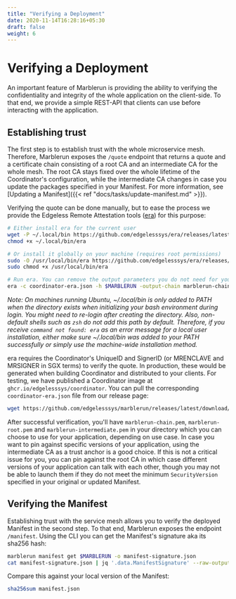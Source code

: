 ```yaml
---
title: "Verifying a Deployment"
date: 2020-11-14T16:28:16+05:30
draft: false
weight: 6
---
```


# Verifying a Deployment

An important feature of Marblerun is providing the ability to verifying the confidentiality and integrity of the whole application on the client-side.
To that end, we provide a simple REST-API that clients can use before interacting with the application.

## Establishing trust

The first step is to establish trust with the whole microservice mesh.
Therefore, Marblerun exposes the `/quote` endpoint that returns a quote and a certificate chain consisting of a root CA and an intermediate CA for the whole mesh. The root CA stays fixed over the whole lifetime of the Coordinator's configuration, while the intermediate CA changes in case you update the packages specified in your Manifest. For more information, see [Updating a Manifest]({{< ref "docs/tasks/update-manifest.md" >}}).

Verifying the quote can be done manually, but to ease the process we provide the Edgeless Remote Attestation tools ([era](https://github.com/edgelesssys/era)) for this purpose:

```bash
# Either install era for the current user
wget -P ~/.local/bin https://github.com/edgelesssys/era/releases/latest/download/era
chmod +x ~/.local/bin/era

# Or install it globally on your machine (requires root permissions)
sudo -O /usr/local/bin/era https://github.com/edgelesssys/era/releases/latest/download/era
sudo chmod +x /usr/local/bin/era

# Run era. You can remove the output parameters you do not need for your use case.
era -c coordinator-era.json -h $MARBLERUN -output-chain marblerun-chain.pem -output-root marblerun-root.pem -output-intermediate marblerun-intermedite.pem
```

*Note: On machines running Ubuntu, ~/.local/bin is only added to PATH when the directory exists when initializing your bash environment during login. You might need to re-login after creating the directory. Also, non-default shells such as `zsh` do not add this path by default. Therefore, if you receive `command not found: era` as an error message for a local user installation, either make sure ~/.local/bin was added to your PATH successfully or simply use the machine-wide installation method.*

era requires the Coordinator's UniqueID and SignerID (or MRENCLAVE and MRSIGNER in SGX terms) to verify the quote.
In production, these would be generated when building Coordinator and distributed to your clients.
For testing, we have published a Coordinator image at `ghcr.io/edgelesssys/coordinator`.
You can pull the corresponding `coordinator-era.json` file from our release page:

```bash
wget https://github.com/edgelesssys/marblerun/releases/latest/download/coordinator-era.json
```

After successful verification, you'll have `marblerun-chain.pem`, `marblerun-root.pem` and `marblerun-intermediate.pem` in your directory which you can choose to use for your application, depending on use case. In case you want to pin against specific versions of your application, using the intermediate CA as a trust anchor is a good choice. If this is not a critical issue for you, you can pin against the root CA in which case different versions of your application can talk with each other, though you may not be able to launch them if they do not meet the minimum `SecurityVersion` specified in your original or updated Manifest.

## Verifying the Manifest

Establishing trust with the service mesh allows you to verify the deployed Manifest in the second step.
To that end, Marblerun exposes the endpoint `/manifest`.
Using the CLI you can get the Manifest's signature aka its sha256 hash:

```bash
marblerun manifest get $MARBLERUN -o manifest-signature.json
cat manifest-signature.json | jq '.data.ManifestSignature' --raw-output
```

Compare this against your local version of the Manifest:

```bash
sha256sum manifest.json
```
